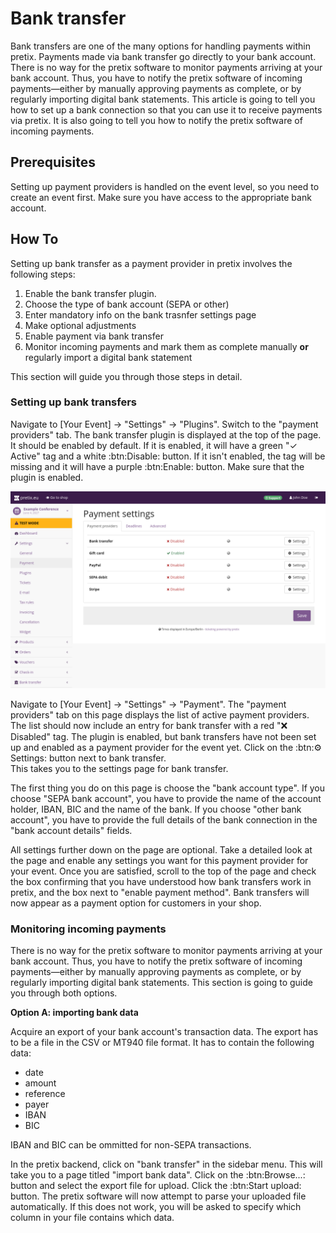 # Bank transfer

Bank transfers are one of the many options for handling payments within pretix. 
Payments made via bank transfer go directly to your bank account. 
There is no way for the pretix software to monitor payments arriving at your bank account. 
Thus, you have to notify the pretix software of incoming payments—either by manually approving payments as complete, or by regularly importing digital bank statements. 
This article is going to tell you how to set up a bank connection so that you can use it to receive payments via pretix. 
It is also going to tell you how to notify the pretix software of incoming payments. 

## Prerequisites

Setting up payment providers is handled on the event level, so you need to create an event first. 
Make sure you have access to the appropriate bank account. 

## How To 

Setting up bank transfer as a payment provider in pretix involves the following steps: 

 1. Enable the bank transfer plugin. 
 2. Choose the type of bank account (SEPA or other)
 3. Enter mandatory info on the bank trasnfer settings page 
 4. Make optional adjustments
 5. Enable payment via bank transfer
 6. Monitor incoming payments and mark them as complete manually **or** regularly import a digital bank statement

This section will guide you through those steps in detail. 

### Setting up bank transfers

Navigate to [Your Event] → "Settings" → "Plugins". 
Switch to the "payment providers" tab. 
The bank transfer plugin is displayed at the top of the page. 
It should be enabled by default. 
If it is enabled, it will have a green "✓ Active" tag and a white :btn:Disable: button. 
If it isn't enabled, the tag will be missing and it will have a purple :btn:Enable: button. 
Make sure that the plugin is enabled. 

![Payment settings page. The "payment providers" tab is open, showing a list with the following entries: bank transfer, gift card, PayPal, SEPA debit and Stripe; gift card is enabled and all other entries are disabled. All entires have 'settings' buttons next to them.](../../assets/screens/payment-providers/payment-settings.png "Payment settings" )

Navigate to [Your Event] → "Settings" → "Payment". 
The "payment providers" tab on this page displays the list of active payment providers. 
The list should now include an entry for bank transfer with a red "❌ Disabled" tag. 
The plugin is enabled, but bank transfers have not been set up and enabled as a payment provider for the event yet. 
Click on the :btn:⚙ Settings: button next to bank transfer.  
This takes you to the settings page for bank transfer.  

The first thing you do on this page is choose the "bank account type". 
If you choose "SEPA bank account", you have to provide the name of the account holder, IBAN, BIC and the name of the bank. 
If you choose "other bank account", you have to provide the full details of the bank connection in the "bank account details" fields. 

All settings further down on the page are optional. 
Take a detailed look at the page and enable any settings you want for this payment provider for your event. 
Once you are satisfied, scroll to the top of the page and check the box confirming that you have understood how bank transfers work in pretix, and the box next to "enable payment method". 
Bank transfers will now appear as a payment option for customers in your shop. 

### Monitoring incoming payments 

There is no way for the pretix software to monitor payments arriving at your bank account. 
Thus, you have to notify the pretix software of incoming payments—either by manually approving payments as complete, or by regularly importing digital bank statements. 
This section is going to guide you through both options. 

**Option A: importing bank data** 

Acquire an export of your bank account's transaction data. 
The export has to be a file in the CSV or MT940 file format. 
It has to contain the following data: 

 - date 
 - amount 
 - reference 
 - payer 
 - IBAN 	
 - BIC 

IBAN and BIC can be ommitted for non-SEPA transactions. 

In the pretix backend, click on "bank transfer" in the sidebar menu. 
This will take you to a page titled "import bank data". 
Click on the :btn:Browse...: button and select the export file for upload. 
Click the :btn:Start upload: button. 
The pretix software will now attempt to parse your uploaded file automatically. 
If this does not work, you will be asked to specify which column in your file contains which data. 

